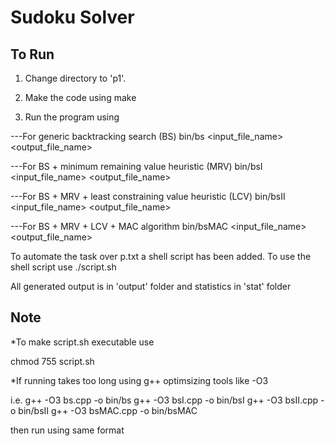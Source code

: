 Sudoku Solver
=============

To Run
------

1. Change directory to 'p1'.

2. Make the code using make

3. Run the program using

---For generic backtracking search (BS)
bin/bs <input_file_name> <output_file_name>

---For BS + minimum remaining value heuristic (MRV)
bin/bsI <input_file_name> <output_file_name>

---For BS + MRV + least constraining value heuristic (LCV)
bin/bsII <input_file_name> <output_file_name>

---For BS + MRV + LCV + MAC algorithm
bin/bsMAC <input_file_name> <output_file_name>

To automate the task over p.txt a shell script has been added. To use the shell script use ./script.sh

All generated output is in 'output' folder and statistics in 'stat' folder

Note
----

*To make script.sh executable use

 chmod 755 script.sh

*If running takes too long using g++ optimsizing tools like -O3

i.e. 
g++ -O3 bs.cpp -o bin/bs
g++ -O3 bsI.cpp -o bin/bsI
g++ -O3 bsII.cpp -o bin/bsII
g++ -O3 bsMAC.cpp -o bin/bsMAC

then run using same format
